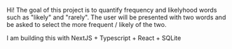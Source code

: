 Hi!
The goal of this project is to quantify frequency and likelyhood words such as "likely" and "rarely". The user will be presented with two words and be asked to select the more frequent / likely of the two.

I am building this with NextJS + Typescript + React + SQLite